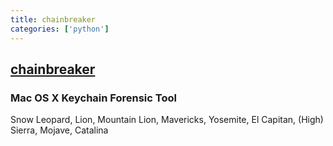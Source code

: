 ```yaml
---
title: chainbreaker
categories: ['python']
---
```

## [chainbreaker](https://github.com/n0fate/chainbreaker)

### Mac OS X Keychain Forensic Tool

Snow Leopard, Lion, Mountain Lion, Mavericks, Yosemite, El Capitan, (High) Sierra, Mojave, Catalina
